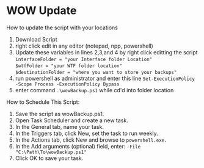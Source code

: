 # WOW Update

How to update the script with your locations
1. Download Script
2. right click edit in any editor (notepad, npp, powershell)
3. Update these variables in lines 2,3,and 4 by right click editting the script <br>
```interfaceFolder = "your Interface folder Location"``` <br>
```$wtfFolder = "your WTF folder location"``` <br>
```$destinationFolder = "where you want to store your backups"``` <br>
4. run powershell as administrator and enter this line ```Set-ExecutionPolicy -Scope Process -ExecutionPolicy Bypass``` <br>
5. enter command ```.\wowBackup.ps1``` while cd'd into folder location

How to Schedule This Script:
1. Save the script as wowBackup.ps1.
2. Open Task Scheduler and create a new task.
3. In the General tab, name your task.
4. In the Triggers tab, click New, set the task to run weekly.
5. In the Actions tab, click New and browse to ```powershell.exe```.
6. In the Add arguments (optional) field, enter: ```-File "C:\Path\To\wowBackup.ps1"```
7. Click OK to save your task.
